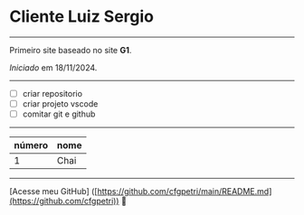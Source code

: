 # Cliente Luiz Sergio
***
Primeiro site baseado no site **G1**.

*Iniciado* em 18/11/2024.
***
- [ ] criar repositorio
- [ ] criar projeto vscode
- [ ] comitar git e github
***
número | nome
---|---|
1|Chai



***


[Acesse meu GitHub] ([https://github.com/cfgpetri/main/README.md](https://github.com/cfgpetri))
💋
